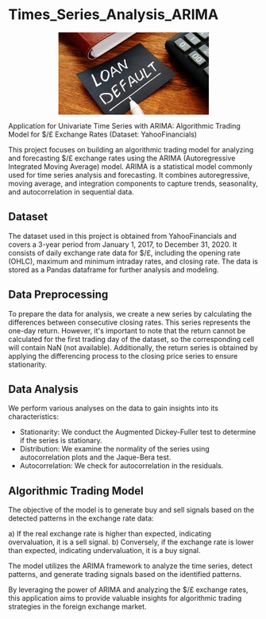 # Times_Series_Analysis_ARIMA

<img src="https://github.com/Leangonplu/Default_Prediction_for_Loan_Data/blob/main/assets/images.jpg" alt="ML-cover" style="display: block; margin: 0 auto;">

Application for Univariate Time Series with ARIMA: Algorithmic Trading Model for $/£ Exchange Rates (Dataset: YahooFinancials)

This project focuses on building an algorithmic trading model for analyzing and forecasting $/£ exchange rates using the ARIMA (Autoregressive Integrated Moving Average) model. ARIMA is a statistical model commonly used for time series analysis and forecasting. It combines autoregressive, moving average, and integration components to capture trends, seasonality, and autocorrelation in sequential data.

## Dataset
The dataset used in this project is obtained from YahooFinancials and covers a 3-year period from January 1, 2017, to December 31, 2020. It consists of daily exchange rate data for $/£, including the opening rate (OHLC), maximum and minimum intraday rates, and closing rate. The data is stored as a Pandas dataframe for further analysis and modeling.

## Data Preprocessing
To prepare the data for analysis, we create a new series by calculating the differences between consecutive closing rates. This series represents the one-day return. However, it's important to note that the return cannot be calculated for the first trading day of the dataset, so the corresponding cell will contain NaN (not available). Additionally, the return series is obtained by applying the differencing process to the closing price series to ensure stationarity.

## Data Analysis
We perform various analyses on the data to gain insights into its characteristics:

- Stationarity: We conduct the Augmented Dickey-Fuller test to determine if the series is stationary.
- Distribution: We examine the normality of the series using autocorrelation plots and the Jaque-Bera test.
- Autocorrelation: We check for autocorrelation in the residuals.

## Algorithmic Trading Model

The objective of the model is to generate buy and sell signals based on the detected patterns in the exchange rate data:

a) If the real exchange rate is higher than expected, indicating overvaluation, it is a sell signal.
b) Conversely, if the exchange rate is lower than expected, indicating undervaluation, it is a buy signal.

The model utilizes the ARIMA framework to analyze the time series, detect patterns, and generate trading signals based on the identified patterns.

By leveraging the power of ARIMA and analyzing the $/£ exchange rates, this application aims to provide valuable insights for algorithmic trading strategies in the foreign exchange market.
